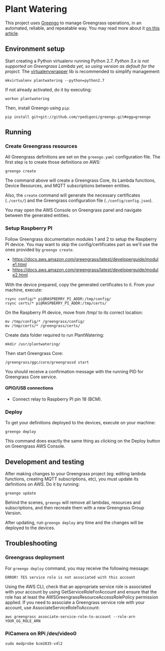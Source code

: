 # Plant Watering

This project uses [Greengo](https://github.com/rpedigoni/greengo) to manage Greengrass operations, in an automated, reliable, and repeatable way. You may read more about it [on this article](https://read.acloud.guru/aws-greengrass-the-missing-manual-2ac8df2fbdf4).

## Environment setup
Start creating a Python virtualenv running Python 2.7. *Python 3.x is not supported on Greengrass Lambda yet, so using version as default for the project.* The [virtualenvwrapper](http://virtualenvwrapper.readthedocs.io/en/latest/) lib is recommended to simplify management:

    mkvirtualenv plantwatering --python=python2.7

If not already activated, do it by executing:

    workon plantwatering

Then, install Greengo using `pip`:

    pip install git+git://github.com/rpedigoni/greengo.git#egg=greengo


## Running

### Create Greengrass resources
All Greengrass definitions are set on the `greengo.yaml` configuration file. The first step is to create those definitions on AWS:

    greengo create

The command above will create a Greengrass Core, its Lambda functions,  Device Resources, and MQTT subscriptions between entities. 

Also, the `create`  command will generate the necessary certificates (`./certs/`) and the Greengrass configuration file (`./config/config.json`).

You may open the AWS Console on Greengrass panel and navigate between the  generated entities.

 
### Setup Raspberry PI
 
Follow Greengrass documentation modules 1 and 2 to setup the Raspberry PI device. You may want to skip the config/certificates part as we'll use the ones provided by `greengo create`.

- https://docs.aws.amazon.com/greengrass/latest/developerguide/module1.html 
- https://docs.aws.amazon.com/greengrass/latest/developerguide/module2.html

With the device prepared, copy the generated certificates to it. From your machine, execute:

    rsync config/* pi@RASPBERRY_PI_ADDR:/tmp/config/
    rsync certs/* pi@RASPBERRY_PI_ADDR:/tmp/certs/

On the Raspberry PI device, move from /tmp/ to its correct location:

    mv /tmp/config/* /greengrass/config/
    mv /tmp/certs/* /greengrass/certs/

Create data folder required to run PlantWatering:
    
    mkdir /usr/plantwatering/

Then start Greengrass Core:

    /greengrass/ggc/core/greengrassd start

You should receive a confirmation message with the running PID for Greengrass Core service.


#### GPIO/USB connections

* Connect relay to Raspberry PI pin 18 (BCM).


### Deploy 

To get your definitions deployed to the devices, execute on your machine:

    greengo deploy

This command does exactly the same thing as clicking on the Deploy button on Greengrass AWS Console.


## Development and testing

After making changes to your Greengrass project (eg: editing lambda functions, creating MQTT subscriptions, etc), you must update its definitions on AWS. Do it by running:

    greengo update

Behind the scenes, `greengo` will remove all lambdas, resources and subscriptions, and then recreate them with a new Greengrass Group Version. 

After updating, run `greengo deploy` any time and the changes will be deployed to the devices.

## Troubleshooting

### Greengrass deployment

For  `greengo deploy` command, you may receive the following message:

    ERROR! TES service role is not associated with this account

Using the AWS CLI, check that an appropriate service role is associated with your account by using GetServiceRoleForAccount and ensure that the role has at least the AWSGreengrassResourceAccessRolePolicy permission applied. If you need to associate a Greengrass service role with your account, use AssociateServiceRoleToAccount:

    aws greengrass associate-service-role-to-account --role-arn YOUR_GG_ROLE_ARN

### PiCamera on RPi /dev/video0

    sudo modprobe bcm2835-v4l2